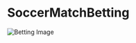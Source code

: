 # SoccerMatchBetting

![Betting Image](https://www.techmagazines.net/wp-content/uploads/2020/11/Playing-ball-bets-at-a-trusted-football-betting-agent-768x378-1.png)
